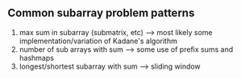 ## Common subarray problem patterns

1. max sum in subarray (submatrix, etc) --> most likely some implementation/variation of Kadane's algorithm
2. number of sub arrays with sum --> some use of prefix sums and hashmaps
3. longest/shortest subarray with sum --> sliding window